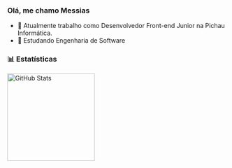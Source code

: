 ### Olá, me chamo Messias 

- 🔭 Atualmente trabalho como Desenvolvedor Front-end Junior na Pichau Informática.
- 🌱 Estudando Engenharia de Software

### 📊 Estatísticas

<p>
  <img 
    align="left" 
    alt="GitHub Stats" 
    height="200" 
    style="padding-right: 10px;" 
    src="https://github-readme-stats.vercel.app/api?username=messiaspichaujr&show_icons=true&theme=apprentice&include_all_commits=true&locale=pt-br" 
  />



</p>





